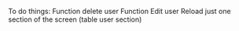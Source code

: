 To do things: 
Function delete user
Function Edit user
Reload just one section of the screen (table user section)
